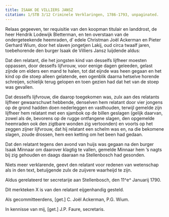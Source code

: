 ```yaml
---
title: ISAAK DE VILLIERS JANSZ
citation: 1/STB 3/12 Criminele Verklaringen, 1786-1793, unpaginated.
---
```


Relaas gegeeven, ter requisitie van den koopman titulair en landdrost, de heer Hendrik Lodewijk Bletterman, en ten overstaan van de ondergeteekende heemraden, d’ edele Christman Joël Ackerman en Pieter Gerhard Wium, door het slaven jongetjen Lakij, oud circa twaalf jaren, toebehorende den burger Isaak de Villiers Jansz luijdende aldus:

Dat den relatant, die het jongsten kind van desselfs lijfheer moesten oppassen, door desselfs lijfvrouw, voor eenige dagen geleeden, gelast zijnde om elders een mand te halen, tot dat eijnde was heen gegaan en het kind op die stoep alleen gelatende, een ogenblik daarna hetselve horende schreijen, schielijk terug gelopen en toen gezien had dat het van de stoep was gevallen.

Dat desselfs lijfvrouw, die daarop toegekomen was, zulx aan des relatants lijfheer gewaarschuwt hebbende, denselven hem relatant door vier jongens op de grond hadden doen nederleggen en vasthouden, terwijl gemelde zijn lijfheer hem relatant met een sjambok op de billen geslagen (gelijk daarvan, zowel als de, bevorens op de rugge ontfangene slagen, den opgemelde heemraden ook den zigtbare wonden zig vertoonden) en voorts op het zeggen zijner lijfvrouw, dat hij relatant een schelm was en, na die bekomene slagen, zoude drossen, hem een ketting om het been had gedaan.

Dat den relatant tegens den avond van huijs was gegaan na den burger Isaak Minnaar om daarover klagtig te vallen, gemelde Minnaar hem ’s nagts bij zig gehouden en daags daaraan na Stellenbosch had gesonden.

Niets meer verklarende, geevt den relatant voor redenen van wetenschap als in den text, betuijgende zulx de zuijvere waarheijd te zijn.

Aldus gerelateerd ter secretarije aan Stellenbosch, den 11^e^ Januarij 1790.

Dit merkteken X is van den relatant eijgenhandig gesteld.

Als gecommitteerdens, \[get.\] C. Joël Ackerman, P.G. Wium.

In kennisse van mij, \[get.\] J.P. Faure, secretaris.
